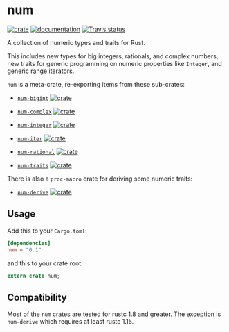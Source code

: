# num

[![crate](https://img.shields.io/crates/v/num.svg)](https://crates.io/crates/num)
[![documentation](https://docs.rs/num/badge.svg)](https://docs.rs/num)
[![Travis status](https://travis-ci.org/rust-num/num.svg?branch=master)](https://travis-ci.org/rust-num/num)

A collection of numeric types and traits for Rust.

This includes new types for big integers, rationals, and complex numbers,
new traits for generic programming on numeric properties like `Integer`,
and generic range iterators.

`num` is a meta-crate, re-exporting items from these sub-crates:

- [`num-bigint`](https://github.com/rust-num/num-bigint)
  [![crate](https://img.shields.io/crates/v/num-bigint.svg)](https://crates.io/crates/num-bigint)

- [`num-complex`](https://github.com/rust-num/num-complex)
  [![crate](https://img.shields.io/crates/v/num-complex.svg)](https://crates.io/crates/num-complex)

- [`num-integer`](https://github.com/rust-num/num-integer)
  [![crate](https://img.shields.io/crates/v/num-integer.svg)](https://crates.io/crates/num-integer)

- [`num-iter`](https://github.com/rust-num/num-iter)
  [![crate](https://img.shields.io/crates/v/num-iter.svg)](https://crates.io/crates/num-iter)

- [`num-rational`](https://github.com/rust-num/num-rational)
  [![crate](https://img.shields.io/crates/v/num-rational.svg)](https://crates.io/crates/num-rational)

- [`num-traits`](https://github.com/rust-num/num-traits)
  [![crate](https://img.shields.io/crates/v/num-traits.svg)](https://crates.io/crates/num-traits)

There is also a `proc-macro` crate for deriving some numeric traits:

- [`num-derive`](https://github.com/rust-num/num-derive)
  [![crate](https://img.shields.io/crates/v/num-derive.svg)](https://crates.io/crates/num-derive)

## Usage

Add this to your `Cargo.toml`:

```toml
[dependencies]
num = "0.1"
```

and this to your crate root:

```rust
extern crate num;
```

## Compatibility

Most of the `num` crates are tested for rustc 1.8 and greater.
The exception is `num-derive` which requires at least rustc 1.15.
